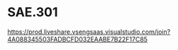 # SAE.301
https://prod.liveshare.vsengsaas.visualstudio.com/join?4A088345503FADBCFD032EAABE7B22F17C85
